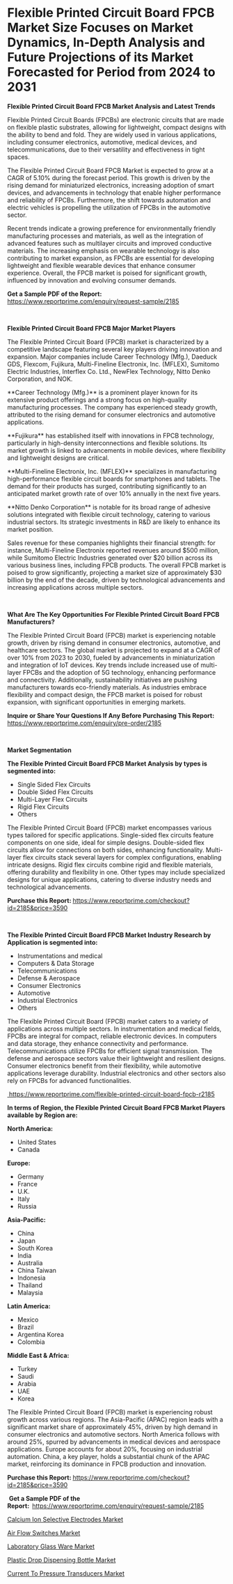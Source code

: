 <p><h1>Flexible Printed Circuit Board FPCB Market Size Focuses on Market Dynamics, In-Depth Analysis and Future Projections of its Market Forecasted for Period from 2024 to 2031</h1></p><p><strong>Flexible Printed Circuit Board FPCB Market Analysis and Latest Trends</strong></p>
<p><p>Flexible Printed Circuit Boards (FPCBs) are electronic circuits that are made on flexible plastic substrates, allowing for lightweight, compact designs with the ability to bend and fold. They are widely used in various applications, including consumer electronics, automotive, medical devices, and telecommunications, due to their versatility and effectiveness in tight spaces.</p><p>The Flexible Printed Circuit Board FPCB Market is expected to grow at a CAGR of 5.10% during the forecast period. This growth is driven by the rising demand for miniaturized electronics, increasing adoption of smart devices, and advancements in technology that enable higher performance and reliability of FPCBs. Furthermore, the shift towards automation and electric vehicles is propelling the utilization of FPCBs in the automotive sector.</p><p>Recent trends indicate a growing preference for environmentally friendly manufacturing processes and materials, as well as the integration of advanced features such as multilayer circuits and improved conductive materials. The increasing emphasis on wearable technology is also contributing to market expansion, as FPCBs are essential for developing lightweight and flexible wearable devices that enhance consumer experience. Overall, the FPCB market is poised for significant growth, influenced by innovation and evolving consumer demands.</p></p>
<p><strong>Get a Sample PDF of the Report:&nbsp;</strong> <a href="https://www.reportprime.com/enquiry/request-sample/2185?utm_campaign=1779&utm_medium=2&utm_source=Github&utm_content=ia&utm_term=28102024&utm_id=flexible-printed-circuit-board-fpcb">https://www.reportprime.com/enquiry/request-sample/2185</a></p>
<p>&nbsp;</p>
<p><strong>Flexible Printed Circuit Board FPCB Major Market Players</strong></p>
<p><p>The Flexible Printed Circuit Board (FPCB) market is characterized by a competitive landscape featuring several key players driving innovation and expansion. Major companies include Career Technology (Mfg.), Daeduck GDS, Flexcom, Fujikura, Multi-Fineline Electronix, Inc. (MFLEX), Sumitomo Electric Industries, Interflex Co. Ltd., NewFlex Technology, Nitto Denko Corporation, and NOK.</p><p>**Career Technology (Mfg.)** is a prominent player known for its extensive product offerings and a strong focus on high-quality manufacturing processes. The company has experienced steady growth, attributed to the rising demand for consumer electronics and automotive applications. </p><p>**Fujikura** has established itself with innovations in FPCB technology, particularly in high-density interconnections and flexible solutions. Its market growth is linked to advancements in mobile devices, where flexibility and lightweight designs are critical. </p><p>**Multi-Fineline Electronix, Inc. (MFLEX)** specializes in manufacturing high-performance flexible circuit boards for smartphones and tablets. The demand for their products has surged, contributing significantly to an anticipated market growth rate of over 10% annually in the next five years.</p><p>**Nitto Denko Corporation** is notable for its broad range of adhesive solutions integrated with flexible circuit technology, catering to various industrial sectors. Its strategic investments in R&D are likely to enhance its market position.</p><p>Sales revenue for these companies highlights their financial strength: for instance, Multi-Fineline Electronix reported revenues around $500 million, while Sumitomo Electric Industries generated over $20 billion across its various business lines, including FPCB products. The overall FPCB market is poised to grow significantly, projecting a market size of approximately $30 billion by the end of the decade, driven by technological advancements and increasing applications across multiple sectors.</p></p>
<p>&nbsp;</p>
<p><strong>What Are The Key Opportunities For Flexible Printed Circuit Board FPCB Manufacturers?</strong></p>
<p><p>The Flexible Printed Circuit Board (FPCB) market is experiencing notable growth, driven by rising demand in consumer electronics, automotive, and healthcare sectors. The global market is projected to expand at a CAGR of over 10% from 2023 to 2030, fueled by advancements in miniaturization and integration of IoT devices. Key trends include increased use of multi-layer FPCBs and the adoption of 5G technology, enhancing performance and connectivity. Additionally, sustainability initiatives are pushing manufacturers towards eco-friendly materials. As industries embrace flexibility and compact design, the FPCB market is poised for robust expansion, with significant opportunities in emerging markets.</p></p>
<p><strong>Inquire or Share Your Questions If Any Before Purchasing This Report:</strong> <a href="https://www.reportprime.com/enquiry/pre-order/2185?utm_campaign=1779&utm_medium=2&utm_source=Github&utm_content=ia&utm_term=28102024&utm_id=flexible-printed-circuit-board-fpcb">https://www.reportprime.com/enquiry/pre-order/2185</a></p>
<p>&nbsp;</p>
<p><strong>Market Segmentation</strong></p>
<p><strong>The Flexible Printed Circuit Board FPCB Market Analysis by types is segmented into:</strong></p>
<p><ul><li>Single Sided Flex Circuits</li><li>Double Sided Flex Circuits</li><li>Multi-Layer Flex Circuits</li><li>Rigid Flex Circuits</li><li>Others</li></ul></p>
<p><p>The Flexible Printed Circuit Board (FPCB) market encompasses various types tailored for specific applications. Single-sided flex circuits feature components on one side, ideal for simple designs. Double-sided flex circuits allow for connections on both sides, enhancing functionality. Multi-layer flex circuits stack several layers for complex configurations, enabling intricate designs. Rigid flex circuits combine rigid and flexible materials, offering durability and flexibility in one. Other types may include specialized designs for unique applications, catering to diverse industry needs and technological advancements.</p></p>
<p><strong>Purchase this Report:&nbsp;</strong><a href="https://www.reportprime.com/checkout?id=2185&price=3590&utm_campaign=1779&utm_medium=2&utm_source=Github&utm_content=ia&utm_term=28102024&utm_id=flexible-printed-circuit-board-fpcb">https://www.reportprime.com/checkout?id=2185&price=3590</a></p>
<p>&nbsp;</p>
<p><strong>The Flexible Printed Circuit Board FPCB Market Industry Research by Application is segmented into:</strong></p>
<p><ul><li>Instrumentations and medical</li><li>Computers & Data Storage</li><li>Telecommunications</li><li>Defense & Aerospace</li><li>Consumer Electronics</li><li>Automotive</li><li>Industrial Electronics</li><li>Others</li></ul></p>
<p><p>The Flexible Printed Circuit Board (FPCB) market caters to a variety of applications across multiple sectors. In instrumentation and medical fields, FPCBs are integral for compact, reliable electronic devices. In computers and data storage, they enhance connectivity and performance. Telecommunications utilize FPCBs for efficient signal transmission. The defense and aerospace sectors value their lightweight and resilient designs. Consumer electronics benefit from their flexibility, while automotive applications leverage durability. Industrial electronics and other sectors also rely on FPCBs for advanced functionalities.</p></p>
<p><a href="https://www.reportprime.com/flexible-printed-circuit-board-fpcb-r2185?utm_campaign=1779&utm_medium=2&utm_source=Github&utm_content=ia&utm_term=28102024&utm_id=flexible-printed-circuit-board-fpcb">&nbsp;https://www.reportprime.com/flexible-printed-circuit-board-fpcb-r2185</a></p>
<p><strong>In terms of Region, the Flexible Printed Circuit Board FPCB Market Players available by Region are:</strong></p>
<p>
    <p> <strong> North America: </strong>
        <ul>
            <li>United States</li>
            <li>Canada</li>
        </ul>
        </p> 
    <p> <strong> Europe: </strong>
        <ul>
            <li>Germany</li>
            <li>France</li>
            <li>U.K.</li>
            <li>Italy</li>
            <li>Russia</li>
        </ul>
        </p> 
    <p> <strong> Asia-Pacific: </strong>
        <ul>
            <li>China</li>
            <li>Japan</li>
            <li>South Korea</li>
            <li>India</li>
            <li>Australia</li>
            <li>China Taiwan</li>
            <li>Indonesia</li>
            <li>Thailand</li>
            <li>Malaysia</li>
        </ul>
        </p> 
    <p> <strong> Latin America: </strong>
        <ul>
            <li>Mexico</li>
            <li>Brazil</li>
            <li>Argentina Korea</li>
            <li>Colombia</li>
        </ul>
        </p> 
    <p> <strong> Middle East & Africa: </strong>
        <ul>
            <li>Turkey</li>
            <li>Saudi</li>
            <li>Arabia</li>
            <li>UAE</li>
            <li>Korea</li>
        </ul>
    </p>
    </p>
<p><p>The Flexible Printed Circuit Board (FPCB) market is experiencing robust growth across various regions. The Asia-Pacific (APAC) region leads with a significant market share of approximately 45%, driven by high demand in consumer electronics and automotive sectors. North America follows with around 25%, spurred by advancements in medical devices and aerospace applications. Europe accounts for about 20%, focusing on industrial automation. China, a key player, holds a substantial chunk of the APAC market, reinforcing its dominance in FPCB production and innovation.</p></p>
<p><strong>Purchase this Report: </strong><a href="https://www.reportprime.com/checkout?id=2185&price=3590&utm_campaign=1779&utm_medium=2&utm_source=Github&utm_content=ia&utm_term=28102024&utm_id=flexible-printed-circuit-board-fpcb">https://www.reportprime.com/checkout?id=2185&price=3590</a></p>
<p>&nbsp;<strong>Get a Sample PDF of the Report:&nbsp;&nbsp;</strong><a href="https://www.reportprime.com/enquiry/request-sample/2185?utm_campaign=1779&utm_medium=2&utm_source=Github&utm_content=ia&utm_term=28102024&utm_id=flexible-printed-circuit-board-fpcb">https://www.reportprime.com/enquiry/request-sample/2185</a></p>
<p><strong></strong></p>
<p><p><a href="https://github.com/SanjidaMahmud54/Market-Research-Report-List-1/blob/main/calcium-ion-selective-electrodes-market.md?utm_campaign=1779&utm_medium=2&utm_source=Github&utm_content=ia&utm_term=28102024&utm_id=flexible-printed-circuit-board-fpcb">Calcium Ion Selective Electrodes Market</a></p><p><a href="https://www.linkedin.com/pulse/air-flow-switches-market-trends-insights-type-application-dbeic?utm_campaign=1779&utm_medium=2&utm_source=Github&utm_content=ia&utm_term=28102024&utm_id=flexible-printed-circuit-board-fpcb">Air Flow Switches Market</a></p><p><a href="https://www.linkedin.com/pulse/strategic-forecast-laboratory-glass-ware-market-growth-trends-ernof?trk=public_post_embed_feed-article-content&utm_campaign=1779&utm_medium=2&utm_source=Github&utm_content=ia&utm_term=28102024&utm_id=flexible-printed-circuit-board-fpcb">Laboratory Glass Ware Market</a></p><p><a href="https://www.linkedin.com/pulse/plastic-drop-dispensing-bottle-industry-sector-new-technologies-ick0f?trk=public_post_embed_feed-article-content&utm_campaign=1779&utm_medium=2&utm_source=Github&utm_content=ia&utm_term=28102024&utm_id=flexible-printed-circuit-board-fpcb">Plastic Drop Dispensing Bottle Market</a></p><p><a href="https://www.linkedin.com/pulse/global-current-pressure-transducers-69-cagr-forecast-2024--qzd8e?trk=public_post_embed_feed-article-content&utm_campaign=1779&utm_medium=2&utm_source=Github&utm_content=ia&utm_term=28102024&utm_id=flexible-printed-circuit-board-fpcb">Current To Pressure Transducers Market</a></p></p>